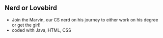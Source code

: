 ## Nerd or Lovebird
- Join the Marvin, our CS nerd on his journey to either work on his degree or get the girl!
- coded with Java, HTML, CSS
